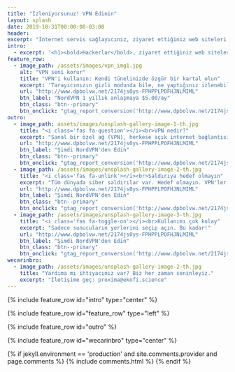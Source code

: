 ```yaml
---
title: "İzleniyorsunuz! VPN Edinin"
layout: splash
date: 2019-10-31T00:00:00-03:00
header:
excerpt: "İnternet servis sağlayıcınız, ziyaret ettiğiniz web siteleri ve daha fazlası."
intro: 
  - excerpt: '<h1><bold>Hackerlar</bold>, ziyaret ettiğiniz web siteleri ve daha fazlası sizi izleyebilir. </h1><br> İnsanlar seni gözetliyor. Bunlar halka açık bilgileriniz. <br><script type="text/javascript" src="//ipaddress.is/ipwidget.php?type=1&nosys=1"></script><br>Seni korumaya çalışıyoruz.'
feature_row:
  - image_path: /assets/images/vpn_img1.jpg
    alt: "VPN seni korur"
    title: "VPN'i kullanın: Kendi tünelinizde özgür bir kartal olun"
    excerpt: 'Tarayıcınızın gizli modunda bile, ne yaptığınız izlenebilir. VPN kullanmak izlemenizi önler.<br><br>**58% EFSANE CUMA İNDİRİMİ! SADECE 1 HAFTA**'
    url: "http://www.dpbolvw.net/2174js0ys-FPHPPLPOFHJNLMIML"
    btn_label: "NordVPN 1 yıllık anlaşmaya $5.00/ay"
    btn_class: "btn--primary"
    btn_onclick: "gtag_report_conversion('http://www.dpbolvw.net/2174js0ys-FPHPPLPOFHJNLMIML')"
outro:
  - image_path: assets/images/unsplash-gallery-image-1-th.jpg
    title: "<i class='fas fa-question'></i><br>VPN nedir?"
    excerpt: "Sanal bir özel ağ (VPN), herkese açık internet bağlantısından özel bir ağ oluşturarak çevrimiçi gizlilik sağlar."
    url: "http://www.dpbolvw.net/2174js0ys-FPHPPLPOFHJNLMIML"
    btn_label: "Şimdi NordVPN'den Edin"
    btn_class: "btn--primary"
    btn_onclick: "gtag_report_conversion('http://www.dpbolvw.net/2174js0ys-FPHPPLPOFHJNLMIML')"
  - image_path: /assets/images/unsplash-gallery-image-2-th.jpg
    title: "<i class='fas fa-unlink'></i><br>Saldırıya hedef olmayın"
    excerpt: "Tüm dünyada siber saldırılar var. Hedef olmayın. VPN'ler birçok Man-in-the-middle karşı koruma sağlar."
    url: "http://www.dpbolvw.net/2174js0ys-FPHPPLPOFHJNLMIML"
    btn_label: "Şimdi NordVPN'den Edin"
    btn_class: "btn--primary"
    btn_onclick: "gtag_report_conversion('http://www.dpbolvw.net/2174js0ys-FPHPPLPOFHJNLMIML')"
  - image_path: /assets/images/unsplash-gallery-image-3-th.jpg
    title: "<i class='fas fa-toggle-on'></i><br>Kullanımı çok kolay"
    excerpt: "Sadece sunucuların yerlerini seçip açın. Bu kadar!"
    url: "http://www.dpbolvw.net/2174js0ys-FPHPPLPOFHJNLMIML"
    btn_label: "Şimdi NordVPN'den Edin"
    btn_class: "btn--primary"
    btn_onclick: "gtag_report_conversion('http://www.dpbolvw.net/2174js0ys-FPHPPLPOFHJNLMIML')"
wecarinbro:
  - image_path: /assets/images/unsplash-gallery-image-2-th.jpg
    title: "Yardıma mı ihtiyacınız var? Biz her zaman seninleyiz."
    excerpt: "İletişime geç: proxima@ekofi.science"
---
```


{% include feature_row id="intro" type="center" %}

{% include feature_row id="feature_row" type="left" %}

{% include feature_row id="outro" %}

<script>
function gtag_report_conversion(url) {
  var callback = function () {
    if (typeof(url) != 'undefined') {
      window.location = url;
    }
  };
  gtag('event', 'conversion', {
      'send_to': 'AW-813527901/BUv-CPef8LIBEN3m9YMD',
      'transaction_id': '',
      'event_callback': callback
  });
  return false;
}
</script>

{% include feature_row id="wecarinbro" type="center" %}

{% if jekyll.environment == 'production' and site.comments.provider and page.comments %}
  {% include comments.html %}
{% endif %}

